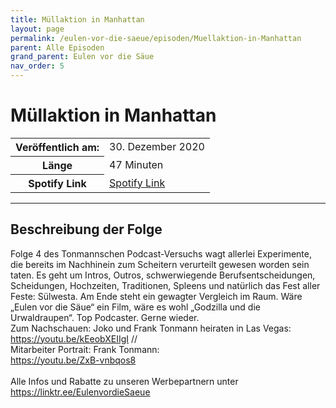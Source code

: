 ```yaml
---
title: Müllaktion in Manhattan
layout: page
permalink: /eulen-vor-die-saeue/episoden/Muellaktion-in-Manhattan
parent: Alle Episoden
grand_parent: Eulen vor die Säue
nav_order: 5
---
```


# Müllaktion in Manhattan
<table class="resp-table dcf-table dcf-table-responsive dcf-table-bordered dcf-table-striped dcf-w-100%">
                    <tbody>
                        <tr>
                            <th scope="row">Veröffentlich am:</th>
                            <td data-label="Veröffentlich am:">30. Dezember 2020</td>
                        </tr>
                        <tr>
                            <th scope="row">Länge </th>
                            <td data-label="Länge ">47 Minuten</td>
                        </tr><tr>
                                <th scope="row">Spotify Link</th>
                                <td data-label="Spotify Link"><a href="https://open.spotify.com/episode/2Uw2pxE0kA9wPI4CN3ukvW">Spotify Link</a></td>
                            </tr></tbody>
                </table>

***

## Beschreibung der Folge

<div>
Folge 4 des Tonmannschen Podcast-Versuchs wagt allerlei Experimente, die bereits im Nachhinein zum Scheitern verurteilt gewesen worden sein taten. Es geht um Intros, Outros, schwerwiegende Berufsentscheidungen, Scheidungen, Hochzeiten, Traditionen, Spleens und natürlich das Fest aller Feste: Sülwesta. Am Ende steht ein gewagter Vergleich im Raum. Wäre „Eulen vor die Säue“ ein Film, wäre es wohl „Godzilla und die Urwaldraupen“. Top Podcaster. Gerne wieder.  <br> Zum Nachschauen: Joko und Frank Tonmann heiraten in Las Vegas: <br> <a href="https://youtu.be/kEeobXEIIgI">https://youtu.be/kEeobXEIIgI</a> // <br> Mitarbeiter Portrait: Frank Tonmann: <br> <a href="https://youtu.be/ZxB-vnbqos8">https://youtu.be/ZxB-vnbqos8</a> <br>  <br> Alle Infos und Rabatte zu unseren Werbepartnern unter <a href="https://linktr.ee/EulenvordieSaeue">https://linktr.ee/EulenvordieSaeue</a>  
</div>

